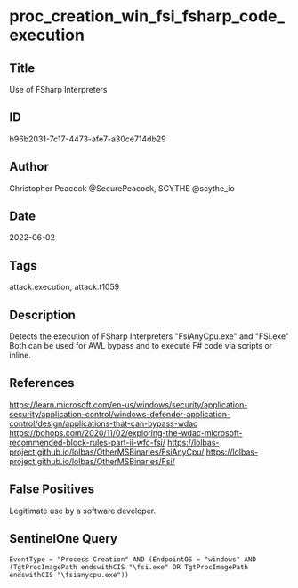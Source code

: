 # proc_creation_win_fsi_fsharp_code_execution

## Title
Use of FSharp Interpreters

## ID
b96b2031-7c17-4473-afe7-a30ce714db29

## Author
Christopher Peacock @SecurePeacock, SCYTHE @scythe_io

## Date
2022-06-02

## Tags
attack.execution, attack.t1059

## Description
Detects the execution of FSharp Interpreters "FsiAnyCpu.exe" and "FSi.exe"
Both can be used for AWL bypass and to execute F# code via scripts or inline.


## References
https://learn.microsoft.com/en-us/windows/security/application-security/application-control/windows-defender-application-control/design/applications-that-can-bypass-wdac
https://bohops.com/2020/11/02/exploring-the-wdac-microsoft-recommended-block-rules-part-ii-wfc-fsi/
https://lolbas-project.github.io/lolbas/OtherMSBinaries/FsiAnyCpu/
https://lolbas-project.github.io/lolbas/OtherMSBinaries/Fsi/

## False Positives
Legitimate use by a software developer.

## SentinelOne Query
```
EventType = "Process Creation" AND (EndpointOS = "windows" AND (TgtProcImagePath endswithCIS "\fsi.exe" OR TgtProcImagePath endswithCIS "\fsianycpu.exe"))

```